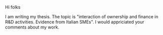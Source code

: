 Hi folks

I am writing my thesis. The topic is "interaction of ownership and finance in R&D activities. Evidence from Italian SMEs". I would appriciated your comments about my work.
